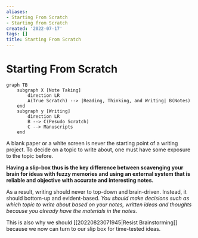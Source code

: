 ```yaml
---
aliases:
- Starting From Scratch
- Starting from Scratch
created: '2022-07-17'
tags: []
title: Starting From Scratch
---
```


# Starting From Scratch

```mermaid
graph TB
    subgraph X [Note Taking]
        direction LR
        A(True Scratch) --> |Reading, Thinking, and Writing| B(Notes)
    end
    subgraph y [Writing]
        direction LR
        B --> C(Pesudo Scratch)
        C --> Manuscripts
    end
```

A blank paper or a white screen is never the starting point of a writing project. To decide on a topic to write about, one must have some exposure to the topic before.

**Having a slip-box thus is the key difference between scavenging your brain for ideas with fuzzy memories and using an external system that is reliable and objective with accurate and interesting notes.**

As a result, writing should never to top-down and brain-driven. Instead, it should bottom-up and evident-based. *You should make decisions such as which topic to write about based on your notes, written ideas and thoughts because you already have the materials in the notes.*

This is also why we should [[20220823071945|Resist Brainstorming]] because we now can turn to our slip box for time-tested ideas.